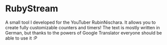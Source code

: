 # RubyStream
A small tool I developed for the YouTuber RubinNischara. It allows you to create fully customizable counters and timers!
The text is mostly written in German, but thanks to the powers of Google Translator everyone should be able to use it :P
